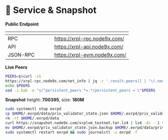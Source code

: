 # 💾 Service & Snapshot

**Public Endpoint**

<table data-header-hidden><thead><tr><th width="133.33331298828125"></th><th></th></tr></thead><tbody><tr><td>RPC</td><td><a href="https://xrpl-rpc.node9x.com/">https://xrpl-rpc.node9x.com/ </a></td></tr><tr><td>API</td><td><a href="https://xrpl-api.node9x.com/">https://xrpl-api.node9x.com/</a></td></tr><tr><td>JSON-RPC</td><td><a href="https://xrpl-evm.node9x.com/">https://xrpl-evm.node9x.com/</a></td></tr></tbody></table>

**Live Peers**

```bash
PEERS=$(curl -sS 
https://xrpl-rpc.node9x.com/net_info | jq -r '.result.peers[] | "\(.node_info.id)@\(.remote_ip):\(.node_info.listen_addr)"' | awk -F ':' '{print $1":"$(NF)}' | paste -sd, -)
echo $PEERS
sed -i.bak -e "s/^persistent_peers *=.*/persistent_peers = \"$PEERS
```



**Snapshot**
height: **700395**, size: **180M**
```bash
sudo systemctl stop exrpd
cp $HOME/.exrpd/data/priv_validator_state.json $HOME/.exrpd/priv_validator_state.json.backup
rm -rf $HOME/.exrpd/data
curl https://snapshot.node9x.com/xrplvm_testnet.tar.lz4 | lz4 -dc - | tar -xf - -C $HOME/.exrpd
mv $HOME/.exrpd/priv_validator_state.json.backup $HOME/.exrpd/data/priv_validator_state.json
sudo systemctl restart exrpd && sudo journalctl -u exrpd -f
```
